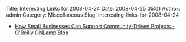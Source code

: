 Title: Interesting Links for 2008-04-24
Date: 2008-04-25 05:01
Author: admin
Category: Miscellaneous
Slug: interesting-links-for-2008-04-24

-   [How Small Businesses Can Support Community-Driven Projects -
    O'Reilly ONLamp Blog][]

  [How Small Businesses Can Support Community-Driven Projects - O'Reilly
  ONLamp Blog]: http://www.oreillynet.com/onlamp/blog/2008/04/how_small_businesses_can_suppo.html?CMP=OTC-6YE827253101&ATT=How+Small+Businesses+Can+Support+Community-Driven+Projects

